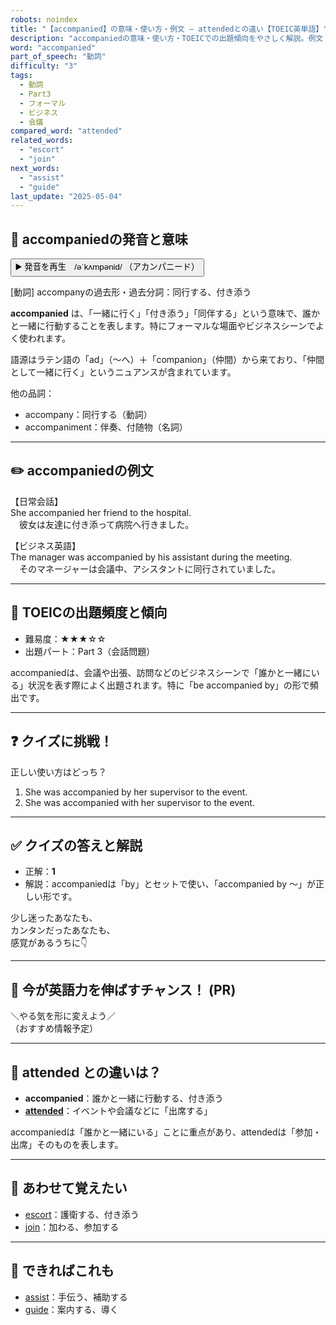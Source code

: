 ```yaml
---
robots: noindex
title: "【accompanied】の意味・使い方・例文 ― attendedとの違い【TOEIC英単語】"
description: "accompaniedの意味・使い方・TOEICでの出題傾向をやさしく解説。例文・クイズ付きでattendedとの違いもわかりやすく学べます。"
word: "accompanied"
part_of_speech: "動詞"
difficulty: "3"
tags:
  - 動詞
  - Part3
  - フォーマル
  - ビジネス
  - 会議
compared_word: "attended"
related_words:
  - "escort"
  - "join"
next_words:
  - "assist"
  - "guide"
last_update: "2025-05-04"
---
```


## 🔰 accompaniedの発音と意味

<button class="play-audio" onclick="playTTS('accompanied')">
  <span class="play-audio-main">
    ▶️ 発音を再生　/əˈkʌmpənid/
  </span>
  <span class="play-audio-sub">
    （アカンパニード）
  </span>
</button>

[動詞] accompanyの過去形・過去分詞：同行する、付き添う

**accompanied** は、「一緒に行く」「付き添う」「同伴する」という意味で、誰かと一緒に行動することを表します。特にフォーマルな場面やビジネスシーンでよく使われます。

語源はラテン語の「ad」（～へ）＋「companion」（仲間）から来ており、「仲間として一緒に行く」というニュアンスが含まれています。

他の品詞：  
- accompany：同行する（動詞）
- accompaniment：伴奏、付随物（名詞）

---

## ✏️ accompaniedの例文

【日常会話】  
She accompanied her friend to the hospital.  
　彼女は友達に付き添って病院へ行きました。

【ビジネス英語】  
The manager was accompanied by his assistant during the meeting.  
　そのマネージャーは会議中、アシスタントに同行されていました。

---

## 🎯 TOEICの出題頻度と傾向

- 難易度：★★★☆☆
- 出題パート：Part 3（会話問題）

accompaniedは、会議や出張、訪問などのビジネスシーンで「誰かと一緒にいる」状況を表す際によく出題されます。特に「be accompanied by」の形で頻出です。

---

## ❓ クイズに挑戦！

正しい使い方はどっち？

1. She was accompanied by her supervisor to the event.  
2. She was accompanied with her supervisor to the event.

---

## ✅ クイズの答えと解説

- 正解：**1**
- 解説：accompaniedは「by」とセットで使い、「accompanied by ～」が正しい形です。

少し迷ったあなたも、  
カンタンだったあなたも、  
感覚があるうちに👇️

---

## 🚀 今が英語力を伸ばすチャンス！ (PR)

<div class="info-center">
＼やる気を形に変えよう／<br>  
（おすすめ情報予定）
</div>

---

## 🤔  attended との違いは？

- **accompanied**：誰かと一緒に行動する、付き添う
- **[attended](/word/attended)**：イベントや会議などに「出席する」

accompaniedは「誰かと一緒にいる」ことに重点があり、attendedは「参加・出席」そのものを表します。

---

## 🧩 あわせて覚えたい

- [escort](/word/escort)：護衛する、付き添う
- [join](/word/join)：加わる、参加する

---

## 📖 できればこれも

- [assist](/word/assist)：手伝う、補助する
- [guide](/word/guide)：案内する、導く

<!-- cvid: aid25_bid12 -->
